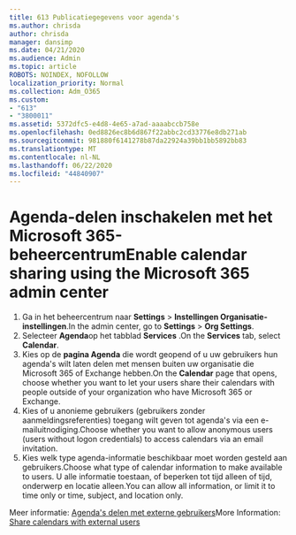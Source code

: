 ```yaml
---
title: 613 Publicatiegegevens voor agenda's
ms.author: chrisda
author: chrisda
manager: dansimp
ms.date: 04/21/2020
ms.audience: Admin
ms.topic: article
ROBOTS: NOINDEX, NOFOLLOW
localization_priority: Normal
ms.collection: Adm_O365
ms.custom:
- "613"
- "3800011"
ms.assetid: 5372dfc5-e4d8-4e65-a7ad-aaaabccb758e
ms.openlocfilehash: 0ed8826ec8b6d867f22abbc2cd33776e8db271ab
ms.sourcegitcommit: 981880f6141278b87da22924a39bb1bb5892bb83
ms.translationtype: MT
ms.contentlocale: nl-NL
ms.lasthandoff: 06/22/2020
ms.locfileid: "44840907"
---
```

# <a name="enable-calendar-sharing-using-the-microsoft-365-admin-center"></a><span data-ttu-id="4506a-102">Agenda-delen inschakelen met het Microsoft 365-beheercentrum</span><span class="sxs-lookup"><span data-stu-id="4506a-102">Enable calendar sharing using the Microsoft 365 admin center</span></span>

1. <span data-ttu-id="4506a-103">Ga in het beheercentrum naar **Settings**   >   **Instellingen Organisatie-instellingen**.</span><span class="sxs-lookup"><span data-stu-id="4506a-103">In the admin center, go to  **Settings**  >  **Org Settings**.</span></span>
2. <span data-ttu-id="4506a-104">Selecteer **Agenda**op het tabblad **Services** .</span><span class="sxs-lookup"><span data-stu-id="4506a-104">On the  **Services**  tab, select  **Calendar**.</span></span>
3. <span data-ttu-id="4506a-105">Kies op de **pagina Agenda** die wordt geopend of u uw gebruikers hun agenda's wilt laten delen met mensen buiten uw organisatie die Microsoft 365 of Exchange hebben.</span><span class="sxs-lookup"><span data-stu-id="4506a-105">On the  **Calendar**  page that opens, choose whether you want to let your users share their calendars with people outside of your organization who have Microsoft 365 or Exchange.</span></span>
4. <span data-ttu-id="4506a-106">Kies of u anonieme gebruikers (gebruikers zonder aanmeldingsreferenties) toegang wilt geven tot agenda's via een e-mailuitnodiging.</span><span class="sxs-lookup"><span data-stu-id="4506a-106">Choose whether you want to allow anonymous users (users without logon credentials) to access calendars via an email invitation.</span></span>
5. <span data-ttu-id="4506a-107">Kies welk type agenda-informatie beschikbaar moet worden gesteld aan gebruikers.</span><span class="sxs-lookup"><span data-stu-id="4506a-107">Choose what type of calendar information to make available to users.</span></span> <span data-ttu-id="4506a-108">U alle informatie toestaan, of beperken tot tijd alleen of tijd, onderwerp en locatie alleen.</span><span class="sxs-lookup"><span data-stu-id="4506a-108">You can allow all information, or limit it to time only or time, subject, and location only.</span></span>

<span data-ttu-id="4506a-109">Meer informatie: [Agenda's delen met externe gebruikers](https://docs.microsoft.com/microsoft-365/admin/manage/share-calendars-with-external-users)</span><span class="sxs-lookup"><span data-stu-id="4506a-109">More Information: [Share calendars with external users](https://docs.microsoft.com/microsoft-365/admin/manage/share-calendars-with-external-users)</span></span>
